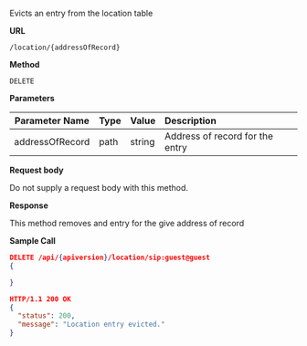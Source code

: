 Evicts an entry from the location table

**URL**

`/location/{addressOfRecord}`

**Method**

`DELETE`

**Parameters**

| Parameter Name | Type   | Value | Description
| ---  | :--------- |  :--------- |  :--------- |
| addressOfRecord |  path | string | Address of record for the entry|

**Request body**

Do not supply a request body with this method.

**Response**

This method removes and entry for the give address of record

**Sample Call**

```json
DELETE /api/{apiversion}/location/sip:guest@guest
{

}

HTTP/1.1 200 OK
{  
  "status": 200,
  "message": "Location entry evicted."
}
```
